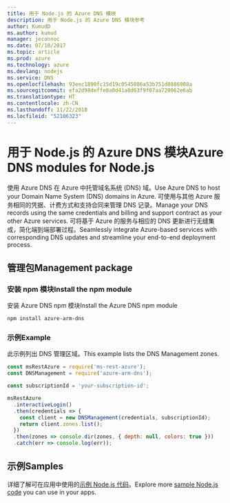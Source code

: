 ```yaml
---
title: 用于 Node.js 的 Azure DNS 模块
description: 用于 Node.js 的 Azure DNS 模块参考
author: KumudD
ms.author: kumud
manager: jeconnoc
ms.date: 07/18/2017
ms.topic: article
ms.prod: azure
ms.technology: azure
ms.devlang: nodejs
ms.service: DNS
ms.openlocfilehash: 93eec1890fc15d19c0545086a53b751d0886988a
ms.sourcegitcommit: efa2d98deffe8a0d41a8d63f9f07aa720862e6ab
ms.translationtype: HT
ms.contentlocale: zh-CN
ms.lasthandoff: 11/22/2018
ms.locfileid: "52106323"
---
```

# <a name="azure-dns-modules-for-nodejs"></a><span data-ttu-id="77548-103">用于 Node.js 的 Azure DNS 模块</span><span class="sxs-lookup"><span data-stu-id="77548-103">Azure DNS modules for Node.js</span></span>

<span data-ttu-id="77548-104">使用 Azure DNS 在 Azure 中托管域名系统 (DNS) 域。</span><span class="sxs-lookup"><span data-stu-id="77548-104">Use Azure DNS to host your Domain Name System (DNS) domains in Azure.</span></span> <span data-ttu-id="77548-105">可使用与其他 Azure 服务相同的凭据、计费方式和支持合同来管理 DNS 记录。</span><span class="sxs-lookup"><span data-stu-id="77548-105">Manage your DNS records using the same credentials and billing and support contract as your other Azure services.</span></span> <span data-ttu-id="77548-106">可将基于 Azure 的服务与相应的 DNS 更新进行无缝集成，简化端到端部署过程。</span><span class="sxs-lookup"><span data-stu-id="77548-106">Seamlessly integrate Azure-based services with corresponding DNS updates and streamline your end-to-end deployment process.</span></span>

## <a name="management-package"></a><span data-ttu-id="77548-107">管理包</span><span class="sxs-lookup"><span data-stu-id="77548-107">Management package</span></span>

### <a name="install-the-npm-module"></a><span data-ttu-id="77548-108">安装 npm 模块</span><span class="sxs-lookup"><span data-stu-id="77548-108">Install the npm module</span></span>

<span data-ttu-id="77548-109">安装 Azure DNS npm 模块</span><span class="sxs-lookup"><span data-stu-id="77548-109">Install the Azure DNS npm module</span></span>

```bash
npm install azure-arm-dns
```

### <a name="example"></a><span data-ttu-id="77548-110">示例</span><span class="sxs-lookup"><span data-stu-id="77548-110">Example</span></span>

<span data-ttu-id="77548-111">此示例列出 DNS 管理区域。</span><span class="sxs-lookup"><span data-stu-id="77548-111">This example lists the DNS Management zones.</span></span>

```javascript
const msRestAzure = require('ms-rest-azure');
const DNSManagement = require('azure-arm-dns');

const subscriptionId = 'your-subscription-id';

msRestAzure
  .interactiveLogin()
  .then(credentials => {
    const client = new DNSManagement(credentials, subscriptionId);
    return client.zones.list();
  })
  .then(zones => console.dir(zones, { depth: null, colors: true }))
  .catch(err => console.log(err));
```

## <a name="samples"></a><span data-ttu-id="77548-112">示例</span><span class="sxs-lookup"><span data-stu-id="77548-112">Samples</span></span>

<span data-ttu-id="77548-113">详细了解可在应用中使用的[示例 Node.js 代码](https://azure.microsoft.com/resources/samples/?platform=nodejs)。</span><span class="sxs-lookup"><span data-stu-id="77548-113">Explore more [sample Node.js code](https://azure.microsoft.com/resources/samples/?platform=nodejs) you can use in your apps.</span></span>
